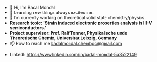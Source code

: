 - 👋 Hi, I’m Badal Mondal
- 👀 Learning new things always excites me.
- 🌱 I’m currently working on theoretical solid state chemistry/physics.
- **Research topic: 'Strain induced electronic properties analysis in III-V semiconductors.'**
- **Project supervisor: Prof. Ralf Tonner, Physikalische unde Theoretische Chemie, Universitat Leipzig, Germany**
- 📫 How to reach me badalmondal.chembgc@gmail.com
<!--- - Status: Looking for **Postdoctoral, Research assistance, Scientific assistance position in theoretical/computational solid state chemistry/physics from middle of 2022**.--->
- Linkedl: https://www.linkedin.com/in/badal-mondal-5a3522149

<!---
bmondal94/bmondal94 is a ✨ special ✨ repository because its `README.md` (this file) appears on your GitHub profile.
You can click the Preview link to take a look at your changes.
--->
